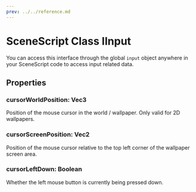 ```yaml
---
prev: ../../reference.md
---
```


# SceneScript Class IInput

You can access this interface through the global `input` object anywhere in your SceneScript code to access input related data.

## Properties

### cursorWorldPosition: Vec3

Position of the mouse cursor in the world / wallpaper. Only valid for 2D wallpapers.

### cursorScreenPosition: Vec2

Position of the mouse cursor relative to the top left corner of the wallpaper screen area.

### cursorLeftDown: Boolean

Whether the left mouse button is currently being pressed down.